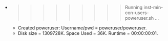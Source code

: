 * >>>>>>>>> Running inst-min-con-users-poweruser.sh ...
  * Created poweruser: Username/pwd = poweruser/poweruser.
  * Disk size = 1309728K. Space Used = 36K. Runtime = 00:00:00:01.
